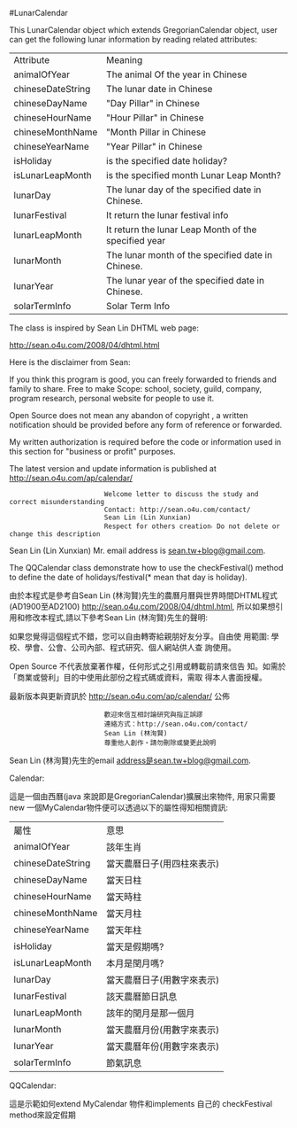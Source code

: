 #LunarCalendar

This LunarCalendar object which extends GregorianCalendar object, user can get the following lunar information by reading related attributes:
<table>
<tr><td>Attribute</td><td>Meaning</td></tr>
<tr><td>animalOfYear</td><td>The animal Of the year in Chinese</td></tr>
<tr><td>chineseDateString</td><td>The lunar date in Chinese</td></tr>
<tr><td>chineseDayName</td><td>"Day Pillar" in Chinese</td></tr>
<tr><td>chineseHourName</td><td>"Hour Pillar" in Chinese</td></tr>
<tr><td>chineseMonthName</td><td>"Month Pillar in Chinese</td></tr>
<tr><td>chineseYearName</td><td>"Year Pillar" in Chinese</td></tr>
<tr><td>isHoliday</td><td>is the specified date holiday?</td></tr>
<tr><td>isLunarLeapMonth</td><td>is the specified month Lunar Leap Month?</td></tr>
<tr><td>lunarDay</td><td>The lunar day of the specified date in Chinese.</td></tr>
<tr><td>lunarFestival</td><td>It return the lunar festival info</td></tr>
<tr><td>lunarLeapMonth</td><td>It return the lunar Leap Month of the specified year</td></tr>
<tr><td>lunarMonth</td><td>The lunar month of the specified date in Chinese.</td></tr>
<tr><td>lunarYear</td><td>The lunar year of the specified date in Chinese.</td></tr>
<tr><td>solarTermInfo</td><td>Solar Term Info</td></tr>
</table>
The class is inspired by Sean Lin DHTML web page:

http://sean.o4u.com/2008/04/dhtml.html

Here is the disclaimer from Sean:

If you think this program is good, you can freely forwarded to friends and family to share. Free to make Scope: school, society, guild, company, program research, personal website for people to use it.

Open Source does not mean any abandon of copyright , a written notification should be provided before any form of reference or forwarded.

My written authorization is required before the code or information used in this section for "business or profit" purposes.

The latest version and update information is published at http://sean.o4u.com/ap/calendar/

                            Welcome letter to discuss the study and correct misunderstanding
                            Contact: http://sean.o4u.com/contact/
                            Sean Lin (Lin Xunxian)
                            Respect for others creation‧ Do not delete or change this description
Sean Lin (Lin Xunxian) Mr. email address is sean.tw+blog@gmail.com.

The QQCalendar class demonstrate how to use the checkFestival() method to define the date of holidays/festival(* mean that day is holiday).

由於本程式是參考自Sean Lin (林洵賢)先生的農曆月曆與世界時間DHTML程式(AD1900至AD2100) http://sean.o4u.com/2008/04/dhtml.html,
所以如果想引用和修改本程式,請以下參考Sean Lin (林洵賢)先生的聲明:

如果您覺得這個程式不錯，您可以自由轉寄給親朋好友分享。自由使 用範圍: 學校、學會、公會、公司內部、程式研究、個人網站供人查 詢使用。

Open Source 不代表放棄著作權，任何形式之引用或轉載前請來信告 知。如需於「商業或營利」目的中使用此部份之程式碼或資料，需取 得本人書面授權。

最新版本與更新資訊於 http://sean.o4u.com/ap/calendar/ 公佈

                            歡迎來信互相討論研究與指正誤謬
                            連絡方式：http://sean.o4u.com/contact/
                            Sean Lin (林洵賢)
                            尊重他人創作‧請勿刪除或變更此說明
Sean Lin (林洵賢)先生的email address是sean.tw+blog@gmail.com.

Calendar:

這是一個由西曆(java 來說即是GregorianCalendar)擴展出來物件, 用家只需要new 一個MyCalendar物件便可以透過以下的屬性得知相關資訊:
<table>
<tr><td>屬性</td><td>意思</td></tr>
<tr><td>animalOfYear</td><td>該年生肖</td></tr>
<tr><td>chineseDateString</td><td>當天農曆日子(用四柱來表示)</td></tr>
<tr><td>chineseDayName</td><td>當天日柱</td></tr>
<tr><td>chineseHourName</td><td>當天時柱</td></tr>
<tr><td>chineseMonthName</td><td>當天月柱</td></tr>
<tr><td>chineseYearName</td><td>當天年柱</td></tr>
<tr><td>isHoliday</td><td>當天是假期嗎?</td></tr>
<tr><td>isLunarLeapMonth</td><td>本月是閏月嗎?</td></tr>
<tr><td>lunarDay</td><td>當天農曆日子(用數字來表示)</td></tr>
<tr><td>lunarFestival</td><td>該天農曆節日訊息</td></tr>
<tr><td>lunarLeapMonth</td><td>該年的閏月是那一個月</td></tr>
<tr><td>lunarMonth</td><td>當天農曆月份(用數字來表示)</td></tr>
<tr><td>lunarYear</td><td>當天農曆年份(用數字來表示)</td></tr>
<tr><td>solarTermInfo</td><td>節氣訊息</td></tr>
</table>
QQCalendar:

這是示範如何extend MyCalendar 物件和implements 自己的 checkFestival method來設定假期
